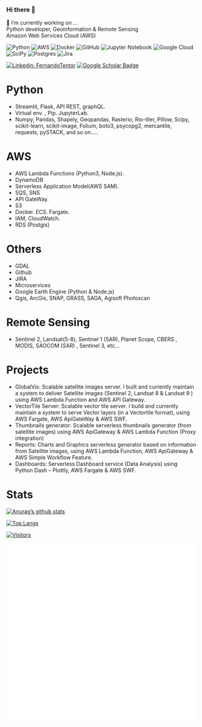 ### Hi there 👋
🔭 I’m currently working on ... <br>
Python developer, Geoinformation & Remote Sensing <br>
Amazon Web Services Cloud (AWS)

![Python](https://img.shields.io/badge/python-3670A0?style=for-the-badge&logo=python&logoColor=ffdd54)
![AWS](https://img.shields.io/badge/AWS-%23FF9900.svg?style=for-the-badge&logo=amazon-aws&logoColor=white)
![Docker](https://img.shields.io/badge/docker-%230db7ed.svg?style=for-the-badge&logo=docker&logoColor=white)
![GitHub](https://img.shields.io/badge/github-%23121011.svg?style=for-the-badge&logo=github&logoColor=white)
![Jupyter Notebook](https://img.shields.io/badge/jupyter-%23FA0F00.svg?style=for-the-badge&logo=jupyter&logoColor=white)
![Google Cloud](https://img.shields.io/badge/GoogleCloud-%234285F4.svg?style=for-the-badge&logo=google-cloud&logoColor=white)
![SciPy](https://img.shields.io/badge/SciPy-%230C55A5.svg?style=for-the-badge&logo=scipy&logoColor=%white)
![Postgres](https://img.shields.io/badge/postgres-%23316192.svg?style=for-the-badge&logo=postgresql&logoColor=white)
![Jira](https://img.shields.io/badge/jira-%230A0FFF.svg?style=for-the-badge&logo=jira&logoColor=white)

[![Linkedin: FernandoTentor](https://img.shields.io/badge/-Fernando%20Tentor-blue?style=flat-square&logo=Linkedin&logoColor=white&link=https://www.linkedin.com/in/fernando-tentor-99807852/?locale=en_US)](https://www.linkedin.com/in/fernando-tentor-99807852/?locale=en_US)
[![Google Scholar Badge](https://img.shields.io/badge/Google-Scholar-red)](https://scholar.google.com/citations?user=kIfkf-cAAAAJ&hl=en)

# Python
- Streamlit, Flask, API REST, graphQL.
- Virtual env. , Pip. JupyterLab.
- Numpy, Pandas, Shapely, Geopandas, Rasterio, Rio-tiler, Pillow, Scipy, scikit-learn, scikit-image, Folium, boto3, psycopg2, mercantile, requests, pySTACK, and so on.....

# AWS
- AWS Lambda Functions (Python3, Node.js).
- DynamoDB
- Serverless Application Model(AWS SAM).
- SQS, SNS
- API GateWay.
- S3
- Docker. ECS. Fargate.
- IAM, CloudWatch.
- RDS (Postgis)

# Others
- GDAL
- Github
- JIRA
- Microservices
- Google Earth Engine (Python & Node.js)
- Qgis, ArcGis, SNAP, GRASS, SAGA, Agisoft Photoscan


# Remote Sensing
- Sentinel 2, Landsat(5-8), Sentinel 1 (SAR), Planet Scope, CBERS , MODIS, SAOCOM (SAR) , Sentinel 3, etc...

# Projects
- GlobalVis: Scalable satellite images server. I built and currently maintain a system to deliver Satellite images (Sentinel 2, Landsat 8 & Landsat 9 ) using AWS Lambda Function and AWS API Gateway.
- VectorTile Server: Scalable vector tile server. I build and currently maintain a system to serve Vector layers (in a Vectortile format), using AWS Fargate, AWS ApiGateWay & AWS SWF.
- Thumbnails generator: Scalable serverless thumbnails generator (from satellite images) using AWS ApiGateway & AWS Lambda Function (Proxy integration)
- Reports: Charts and Graphics serverless generator based on information from Satellite images, using AWS Lambda Function, AWS ApiGateway & AWS Simple Workflow Feature.
- Dashboards: Serverless Dashboard service (Data Analysis) using Python Dash – Plottly, AWS Fargate & AWS SWF.


# Stats

[![Anurag’s github stats](https://github-readme-stats.vercel.app/api?username=Fernigithub)](https://github.com/Fernigithub)

[![Top Langs](https://github-readme-stats.vercel.app/api/top-langs/?username=Fernigithub&layout=compact)](https://github.com/Fernigithub)

[![Visitors](https://visitor-badge.glitch.me/badge?page_id=Fernigithub.Fernigithub)](https://github.com/Fernigithub)

![Metrics](https://github.com/Fernigithub/Fernigithub/blob/main/github-metrics.svg) 

<!--
**Fernigithub/Fernigithub** is a ✨ _special_ ✨ repository because its `README.md` (this file) appears on your GitHub profile.

Here are some ideas to get you started:

- 🔭 I’m currently working on ...
- 🌱 I’m currently learning ...
- 👯 I’m looking to collaborate on ...
- 🤔 I’m looking for help with ...
- 💬 Ask me about ...
- 📫 How to reach me: ...
- 😄 Pronouns: ...
- ⚡ Fun fact: ...
-->
<br />

